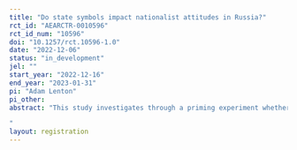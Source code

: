 ```yaml
---
title: "Do state symbols impact nationalist attitudes in Russia?"
rct_id: "AEARCTR-0010596"
rct_id_num: "10596"
doi: "10.1257/rct.10596-1.0"
date: "2022-12-06"
status: "in_development"
jel: ""
start_year: "2022-12-16"
end_year: "2023-01-31"
pi: "Adam Lenton"
pi_other:
abstract: "This study investigates through a priming experiment whether political symbols - in this case, country flags - influence nationalist attitudes. Apart from a control group, which is not shown any symbols, four randomly selected subsets of individuals in the study are primed by being shown a variety of flags: first, the Russian flag; second, the flag of the Soviet Union; third, the flag of the European Union; and fourth, the United States flag. The study will then assess whether these primes drive different levels of nationalist attitudes among respondents through a grid question. The study will also explore whether effects vary by nationalist attitudes measured prior to the experiment in the same survey, as well as by key demographics such as age, ethnicity, gender, income, and party support. 
"
layout: registration
---
```


